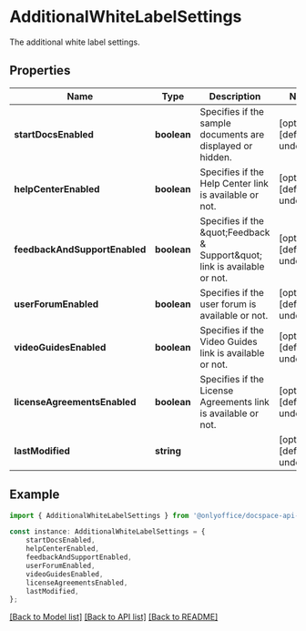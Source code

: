 # AdditionalWhiteLabelSettings

The additional white label settings.

## Properties

Name | Type | Description | Notes
------------ | ------------- | ------------- | -------------
**startDocsEnabled** | **boolean** | Specifies if the sample documents are displayed or hidden. | [optional] [default to undefined]
**helpCenterEnabled** | **boolean** | Specifies if the Help Center link is available or not. | [optional] [default to undefined]
**feedbackAndSupportEnabled** | **boolean** | Specifies if the \&quot;Feedback &amp; Support\&quot; link is available or not. | [optional] [default to undefined]
**userForumEnabled** | **boolean** | Specifies if the user forum is available or not. | [optional] [default to undefined]
**videoGuidesEnabled** | **boolean** | Specifies if the Video Guides link is available or not. | [optional] [default to undefined]
**licenseAgreementsEnabled** | **boolean** | Specifies if the License Agreements link is available or not. | [optional] [default to undefined]
**lastModified** | **string** |  | [optional] [default to undefined]

## Example

```typescript
import { AdditionalWhiteLabelSettings } from '@onlyoffice/docspace-api-sdk';

const instance: AdditionalWhiteLabelSettings = {
    startDocsEnabled,
    helpCenterEnabled,
    feedbackAndSupportEnabled,
    userForumEnabled,
    videoGuidesEnabled,
    licenseAgreementsEnabled,
    lastModified,
};
```

[[Back to Model list]](../README.md#documentation-for-models) [[Back to API list]](../README.md#documentation-for-api-endpoints) [[Back to README]](../README.md)
